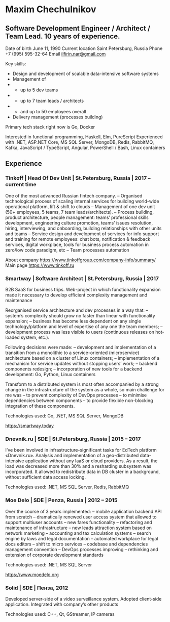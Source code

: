 # Maxim Chechulnikov
## Software Development Engineer / Architect / Team Lead. 10 years of experience. 

Date of birth   June 11, 1990
Current location    Saint Petersburg, Russia
Phone   +7 (995) 595-32-64
Email   ilfirin.nar@gmail.com

Key skills:
- Design and development of scalable data-intensive software systems
- Management of 
- - up to 5 dev teams
- - up to 7 team leads / architects
- -  and up to 50 employees overall
- Delivery management (processes building)

Primary tech stack right now is Go, Docker

Interested in functional programming, Haskell, Elm, PureScript
Experienced with .NET, ASP.NET Core, MS SQL Server, MongoDB, Redis, RabbitMQ, Kafka, JavaScript / TypeScript, Angular, PowerShell / Bash, Linux containers

## Experience
### Tinkoff | Head Of Dev Unit | St.Petersburg, Russia | 2017 – current time
One of the most advanced Russian fintech company. 
– Organised technological process of scaling internal services for building world-wide operational platform, lift & shift to clouds
– Management of one dev unit (50+ employees, 5 teams, 7 team leads/architects).
– Process building, product architecture, people management: teams’ professional skills development, engineering culture promotion, teams’ issues resolution, hiring, interviewing, and onboarding, building relationships with other units and teams 
– Service design and development of services for info support and training for remote employees: chat bots, notification & feedback services, digital workplace, tools for business process automation in zero/low code paradigm, etc
– Team processes automation

About company https://www.tinkoffgroup.com/company-info/summary/ 
Main page https://www.tinkoff.ru 


### Smartway | Software Architect | St.Petersburg, Russia | 2017
B2B SaaS for business trips. Web-project in which functionality expansion made it necessary to develop efficient complexity management and maintenance 

Reorganised service architecture and dev processes in a way that:
– system’s complexity should grow no faster than linear with functionality expansion;
– business has become less dependent on any single technology/platform and level of expertise of any one the team members;
– development process was less visible to users (continuous releases on hot-loaded system, etc.).

Following decisions were made:
– development and implementation of a transition from a monolithic to a service-oriented (microservice) architecture based on a cluster of Linux containers;
– implementation of a mechanism for service updates without stopping users’ work;
– backend components redesign;
– incorporation of new tools for a backend development: Go, Python, Linux containers

Transform to a distributed system is most often accompanied by a strong change in the infrastructure of the system as a whole, so main challenge for me was
– to prevent complexity of DevOps processes
– to minimise dependencies between components
– to provide flexible non-blocking integration of these components.

Technologies used: Go, .NET, MS SQL Server, MongoDB

https://smartway.today 


### Dnevnik.ru | SDE | St.Petersburg, Russia | 2015 – 2017
I’ve been involved in infrastructure-significant tasks for EdTech platform «Dnevnik.ru».
Analysis and implementation of a geo-distributed data-intensive application without any IaaS or cloud providers. As a result, the load was decreased more than 30% and a resharding subsystem was incorporated. It allowed to redistribute data in DB cluster in a background, without sufficient data access locking.

Technologies used: .NET, MS SQL Server, Redis, RabbitMQ


### Moe Delo | SDE | Penza, Russia | 2012 – 2015
Over the course of 3 years implemented:
– mobile application backend API from scratch
– dramatically renewed user access system that allowed to support multiuser accounts
– new fares functionality
– refactoring and maintenance of infrastructure
– new leads attraction system based on network marketing
– accounting and tax calculation systems
– search engine by laws and legal documentation
– automated workplace for legal docs editors
– shift to micro services
– codebase and dependencies management convention
– DevOps processes improving
– rethinking and extension of corporate development standards

Technologies used: .NET, MS SQL Server

https://www.moedelo.org 


### Solid | SDE | Пенза, 2012
Developed server-side of a video surveillance system. Adopted client-side application. Integrated with company’s other products

Technologies used: C++, Qt, GStreamer, IP cameras
